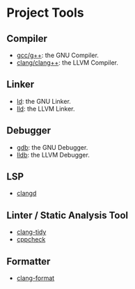# Project Tools

## Compiler

- [gcc/g++](https://gcc.gnu.org/): the GNU Compiler.
- [clang/clang++](https://clang.llvm.org/): the LLVM Compiler.

## Linker

- [ld](https://sourceware.org/binutils/wiki/ld): the GNU Linker.
- [lld](https://lld.llvm.org/): the LLVM Linker.

## Debugger

- [gdb](https://www.sourceware.org/gdb/): the GNU Debugger.
- [lldb](https://lldb.llvm.org/): the LLVM Debugger.

## LSP

- [clangd](https://clangd.llvm.org/)

## Linter / Static Analysis Tool

- [clang-tidy](https://clang.llvm.org/extra/clang-tidy/)
- [cppcheck](https://cppcheck.sourceforge.io/)

## Formatter

- [clang-format](https://clang.llvm.org/docs/ClangFormat.html)
